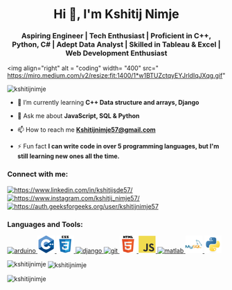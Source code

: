 <h1 align="center">Hi 👋, I'm Kshitij Nimje</h1>
<h3 align="center">Aspiring Engineer | Tech Enthusiast | Proficient in C++, Python, C# | Adept Data Analyst | Skilled in Tableau & Excel | Web Development Enthusiast</h3>

<img align="right" alt = "coding" width= "400" src=" https://miro.medium.com/v2/resize:fit:1400/1*w1BTUZctqyEYJrldIqJXqg.gif"
<p align="left"> <img src="https://komarev.com/ghpvc/?username=kshitijnimje&label=Profile%20views&color=0e75b6&style=flat" alt="kshitijnimje" /> </p>

- 🌱 I’m currently learning **C++ Data structure and arrays, Django**

- 💬 Ask me about **JavaScript, SQL & Python**

- 📫 How to reach me **Kshitijnimje57@gmail.com**

- ⚡ Fun fact **I can write code in over 5 programming languages, but I'm still learning new ones all the time.**

<h3 align="left">Connect with me:</h3>
<p align="left">
<a href="https://linkedin.com/in/https://www.linkedin.com/in/kshitijsde57/" target="blank"><img align="center" src="https://raw.githubusercontent.com/rahuldkjain/github-profile-readme-generator/master/src/images/icons/Social/linked-in-alt.svg" alt="https://www.linkedin.com/in/kshitijsde57/" height="30" width="40" /></a>
<a href="https://instagram.com/https://www.instagram.com/kshitij_nimje57/" target="blank"><img align="center" src="https://raw.githubusercontent.com/rahuldkjain/github-profile-readme-generator/master/src/images/icons/Social/instagram.svg" alt="https://www.instagram.com/kshitij_nimje57/" height="30" width="40" /></a>
<a href="https://auth.geeksforgeeks.org/user/https://auth.geeksforgeeks.org/user/kshitijnimje57" target="blank"><img align="center" src="https://raw.githubusercontent.com/rahuldkjain/github-profile-readme-generator/master/src/images/icons/Social/geeks-for-geeks.svg" alt="https://auth.geeksforgeeks.org/user/kshitijnimje57" height="30" width="40" /></a>
</p>

<h3 align="left">Languages and Tools:</h3>
<p align="left"> <a href="https://www.arduino.cc/" target="_blank" rel="noreferrer"> <img src="https://cdn.worldvectorlogo.com/logos/arduino-1.svg" alt="arduino" width="40" height="40"/> </a> <a href="https://www.w3schools.com/cpp/" target="_blank" rel="noreferrer"> <img src="https://raw.githubusercontent.com/devicons/devicon/master/icons/cplusplus/cplusplus-original.svg" alt="cplusplus" width="40" height="40"/> </a> <a href="https://www.w3schools.com/css/" target="_blank" rel="noreferrer"> <img src="https://raw.githubusercontent.com/devicons/devicon/master/icons/css3/css3-original-wordmark.svg" alt="css3" width="40" height="40"/> </a> <a href="https://www.djangoproject.com/" target="_blank" rel="noreferrer"> <img src="https://cdn.worldvectorlogo.com/logos/django.svg" alt="django" width="40" height="40"/> </a> <a href="https://git-scm.com/" target="_blank" rel="noreferrer"> <img src="https://www.vectorlogo.zone/logos/git-scm/git-scm-icon.svg" alt="git" width="40" height="40"/> </a> <a href="https://www.w3.org/html/" target="_blank" rel="noreferrer"> <img src="https://raw.githubusercontent.com/devicons/devicon/master/icons/html5/html5-original-wordmark.svg" alt="html5" width="40" height="40"/> </a> <a href="https://developer.mozilla.org/en-US/docs/Web/JavaScript" target="_blank" rel="noreferrer"> <img src="https://raw.githubusercontent.com/devicons/devicon/master/icons/javascript/javascript-original.svg" alt="javascript" width="40" height="40"/> </a> <a href="https://www.mathworks.com/" target="_blank" rel="noreferrer"> <img src="https://upload.wikimedia.org/wikipedia/commons/2/21/Matlab_Logo.png" alt="matlab" width="40" height="40"/> </a> <a href="https://www.mysql.com/" target="_blank" rel="noreferrer"> <img src="https://raw.githubusercontent.com/devicons/devicon/master/icons/mysql/mysql-original-wordmark.svg" alt="mysql" width="40" height="40"/> </a> <a href="https://www.python.org" target="_blank" rel="noreferrer"> <img src="https://raw.githubusercontent.com/devicons/devicon/master/icons/python/python-original.svg" alt="python" width="40" height="40"/> </a> </p>

<p><img align="left" src="https://github-readme-stats.vercel.app/api/top-langs?username=kshitijnimje&show_icons=true&locale=en&layout=compact" alt="kshitijnimje" /></p>

<p>&nbsp;<img align="center" src="https://github-readme-stats.vercel.app/api?username=kshitijnimje&show_icons=true&locale=en" alt="kshitijnimje" /></p>

<p><img align="center" src="https://github-readme-streak-stats.herokuapp.com/?user=kshitijnimje&" alt="kshitijnimje" /></p>
